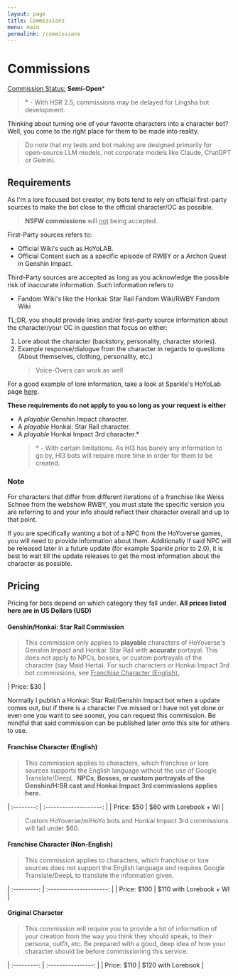 ```yaml
---
layout: page
title: Commissions
menu: main
permalink: /commissions
---
```


# Commissions

<u>Commission Status:</u> **Semi-Open**\*
> \* - With HSR 2.5, commissions may be delayed for Lingsha bot development.

Thinking about turning one of your favorite characters into a character bot? Well, you come to the right place for them to be made into reality.

> Do note that my tests and bot making are designed primarily for open-source LLM models, not corporate models like Claude, ChatGPT or Gemini.

## Requirements

As I'm a lore focused bot creator, my bots tend to rely on official first-party sources to make the bot close to the official character/OC as possible.

> **NSFW commissions** will <u>not</u> being accepted.

First-Party sources refers to:

- Official Wiki's such as HoYoLAB.
- Official Content such as a specific episode of RWBY or a Archon Quest in Genshin Impact.

Third-Party sources are accepted as long as you acknowledge the possible risk of inaccurate information. Such information refers to

- Fandom Wiki's like the Honkai: Star Rail Fandom Wiki/RWBY Fandom Wiki

TL;DR, you should provide links and/or first-party source information about the character/your OC in question that focus on either:

1. Lore about the character (backstory, personality, character stories).
2. Example response/dialogue from the character in regards to questions (About themselves, clothing, personality, etc.)
   > Voice-Overs can work as well

For a good example of lore information, take a look at Sparkle's HoYoLab page [here](https://wiki.hoyolab.com/pc/hsr/entry/1807).

**These requirements do not apply to you so long as your request is either**

  - A *playable* Genshin Impact character.
  - A *playable* Honkai: Star Rail character.
  - A *playable* Honkai Impact 3rd character.\*
    > \* - With certain limitations. As HI3 has barely any information to go by, HI3 bots will require more time in order for them to be created.

### Note
For characters that differ from different iterations of a franchise like Weiss Schnee from the webshow RWBY, you must state the specific version you are referring to and your info should reflect their character overall and up to that point.

If you are specifically wanting a bot of a NPC from the HoYoverse games, you will need to provide information about them. Additionally if said NPC will be released later in a future update (for example Sparkle prior to 2.0), it is best to wait till the update releases to get the most information about the character as possible.

## Pricing

Pricing for bots depend on which category they fall under. **All prices listed here are in US Dollars (USD)**

#### Genshin/Honkai: Star Rail Commission

> This commission only applies to **playable** characters of HoYoverse's Genshin Impact and Honkai: Star Rail with **accurate** portayal. This does not apply to NPCs, bosses, or custom portrayals of the character (say Maid Herta). For such characters or Honkai Impact 3rd bot commissions, see <u>Franchise Character (English).</u>

| Price: $30 |

Normally I publish a Honkai: Star Rail/Genshin Impact bot when a update comes out, but if there is a character I've missed or I have not yet done or even one you want to see sooner, you can request this commission. Be mindful that said commission can be published later onto this site for others to use.

#### Franchise Character (English)

> This commission applies to characters, which franchise or lore sources supports the English language without the use of Google Translate/DeepL. **NPCs, Bosses, or custom portrayals of the Genshin/H:SR cast and Honkai Impact 3rd commissions applies here.**

| :--------: | :--------------------: |
| Price: $50 | $60 with Lorebook + WI |

> Custom HoYoverse/miHoYo bots and Honkai Impact 3rd commissions will fall under $60.

#### Franchise Character (Non-English)

> This commission applies to characters, which franchise or lore sources does not support the English language and requires Google Translate/DeepL to translate the information given.

| :---------: | :---------------------: |
| Price: $100 | $110 with Lorebook + WI |

#### Original Character

> This commission will require you to provide a lot of information of your creation from the way you think they should speak, to their persona, outfit, etc. Be prepared with a good, deep idea of how your character should be before commissioning this service.

| :---------: | :----------------: |
| Price: $110 | $120 with Lorebook |
